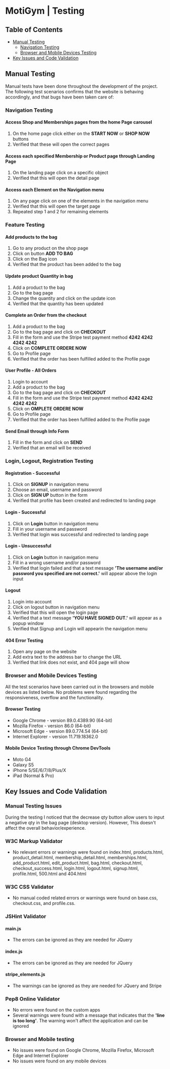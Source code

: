 # MotiGym | Testing



## Table of Contents
- [Manual Testing](#manual-testing)
    * [Navigation Testing](#navigation-testing)
    * [Browser and Mobile Devices Testing](#browser-and-mobile-devices-testing)
- [Key Issues and Code Validation](#key-issues-and-code-validation)



## Manual Testing
Manual tests have been done throughout the development of the project.  
The following test scenarios confirms that the website is behaving accordingly, and that bugs have been taken care of:

### Navigation Testing
#### Access Shop and Memberships pages from the home Page carousel
1. On the home page click either on the **START NOW** or **SHOP NOW** buttons
2. Verified that these will open the correct pages

#### Access each specified Membership or Product page through Landing Page
1. On the landing page click on a specific object
2. Verified that this will open the detail page

#### Access each Element on the Navigation menu
1. On any page click on one of the elements in the navigation menu
2. Verified that this will open the target page
3. Repeated step 1 and 2 for remaining elements


### Feature Testing
#### Add products to the bag
1. Go to any product on the shop page
2. Click on button **ADD TO BAG**
3. Click on the Bag icon
4. Verified that the product has been added to the bag

#### Update product Quantity in bag
1. Add a product to the bag
2. Go to the bag page 
3. Change the quantity and click on the update icon 
4. Verified that the quantity has been updated

#### Complete an Order from the checkout
1. Add a product to the bag
2. Go to the bag page and click on **CHECKOUT**
3. Fill in the form and use the Stripe test payment method **4242 4242 4242 4242**
4. Click on **COMPLETE ORDERE NOW**
5. Go to Profile page
6. Verified that the order has been fulfilled added to the Profile page

#### User Profile - All Orders
1. Login to account
2. Add a product to the bag
3. Go to the bag page and click on **CHECKOUT**
4. Fill in the form and use the Stripe test payment method **4242 4242 4242 4242**
5. Click on **OMPLETE ORDERE NOW**
6. Go to Profile page
7. Verified that the order has been fulfilled added to the Profile page

#### Send Email through Info Form
1. Fill in the form and click on **SEND**
2. Verified that an email will be received 


### Login, Logout, Registration Testing
#### Registration - Successful
1. Click on **SIGNUP** in navigation menu
2. Choose an email, username and password
3. Click on **SIGN UP** button in the form
4. Verified that profile has been created and redirected to landing page

#### Login - Successful
1. Click on **Login** button in navigation menu
2. Fill in your username and password
3. Verified that login was successful and redirected to landing page

#### Login - Unsuccessful
1. Click on **Login** button in navigation menu
2. Fill in a wrong username and/or password
3. Verified that login failed and that a text message **'The username and/or password you specified are not correct.'** will appear above the login input 

#### Logout
1. Login into account
2. Click on logout button in navigation menu
3. Verified that this will open the login page 
4. Verified that a text message **'YOU HAVE SIGNED OUT.'** will appear as a popup window
5. Verified that Signup and Login will appearin the navigation menu

#### 404 Error Testing
1. Open any page on the website
2. Add extra text to the address bar to change the URL
3. Verified that link does not exist, and 404 page will show


### Browser and Mobile Devices Testing
All the test scenarios have been carried out in the browsers and mobile devices as listed below. No problems were found regarding the responsiveness, overflow and the functionality.

#### Browser Testing
- Google Chrome - version 89.0.4389.90 (64-bit)
- Mozilla Firefox - version 86.0 (64-bit)
- Microsoft Edge - version 89.0.774.54 (64-bit)
- Internet Explorer - version 11.719.18362.0

#### Mobile Device Testing through Chrome DevTools
- Moto G4 
- Galaxy S5
- iPhone 5/SE/6/7/8/Plus/X
- iPad (Normal & Pro)


## Key Issues and Code Validation
### Manual Testing Issues
During the testing I noticed that the decrease qty button allow users to input a negative qty in the bag page (desktop version). However, This doesn't affect the overall behavior/experience.

### W3C Markup Validator
- No relevant errors or warnings were found on index.html, products.html, product_detail.html, membership_detail.html, memberships.html, add_product.html, edit_product.html, bag.html, checkout.html, checkout_success.html, login.html, logout.html, signup.html, profile.html, 500.html and 404.html

### W3C CSS Validator
- No manual coded related errors or warnings were found on base.css, checkout.css, and profile.css.

### JSHint Validator
#### main.js
- The errors can be ignored as they are needed for JQuery

#### index.js
- The errors can be ignored as they are needed for JQuery

#### stripe_elements.js
- The warnings can be ignored as they are needed for JQuery and Stripe


### Pep8 Online Validator
- No errors were found on the custom apps
- Several warnings were found with a message that indicates that the **'line is too long'**. The warning won't affect the application and can be ignored

### Browser and Mobile testing
- No issues were found on Google Chrome, Mozilla Firefox, Microsoft Edge and Internet Explorer
- No issues were found on any mobile devices